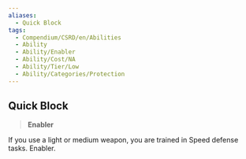 ```yaml
---
aliases:
  - Quick Block
tags:
  - Compendium/CSRD/en/Abilities
  - Ability
  - Ability/Enabler
  - Ability/Cost/NA
  - Ability/Tier/Low
  - Ability/Categories/Protection
---
```

  
    
## Quick Block    
>**Enabler**  
    
If you use a light or medium weapon, you are trained in Speed defense tasks. Enabler.